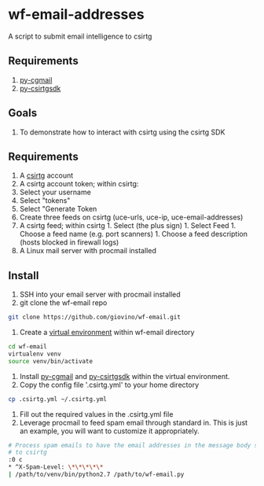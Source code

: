 # wf-email-addresses
A script to submit email intelligence to csirtg

## Requirements

1. [py-cgmail](https://github.com/csirtgadgets/py-cgmail)
1. [py-csirtgsdk](https://github.com/csirtgadgets/py-csirtgsdk)

## Goals

1. To demonstrate how to interact with csirtg using the csirtg SDK

## Requirements

1. A [csirtg](https://csirtg.io) account
1. A csirtg account token; within csirtg:
  1. Select your username
  1. Select "tokens"
  1. Select "Generate Token
1. Create three feeds on csirtg (uce-urls, uce-ip, uce-email-addresses)
  1. A csirtg feed; within csirtg
    1. Select (the plus sign)
    1. Select Feed
    1. Choose a feed name (e.g. port scanners)
    1. Choose a feed description (hosts blocked in firewall logs)
1. A Linux mail server with procmail installed

## Install

1. SSH into your email server with procmail installed
1. git clone the wf-email repo

  ```bash
  git clone https://github.com/giovino/wf-email.git
  ```
1. Create a [virtual environment](http://docs.python-guide.org/en/latest/dev/virtualenvs/#basic-usage) within wf-email directory

  ```bash
 cd wf-email
 virtualenv venv
 source venv/bin/activate
  ```
1. Install [py-cgmail](https://github.com/csirtgadgets/py-cgmail) and [py-csirtgsdk](https://github.com/csirtgadgets/py-csirtgsdk)
within the virtual environment.
1. Copy the config file '.csirtg.yml' to your home directory

  ```bash
  cp .csirtg.yml ~/.csirtg.yml
  ```
1. Fill out the required values in the .csirtg.yml file
1. Leverage procmail to feed spam email through standard in. This is just an example, you will want to customize
it appropriately.

  ```bash
# Process spam emails to have the email addresses in the message body submitted
# to csirtg
:0 c
* ^X-Spam-Level: \*\*\*\*\*
| /path/to/venv/bin/python2.7 /path/to/wf-email.py
  ```

